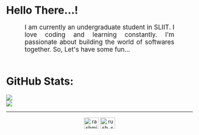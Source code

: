 <h1 style="color: #00000;">Hello There...!</h1>

<p align:"center" style="text-align: justify; margin: 0 50px; font-size: 17px;" >
    I am currently an undergraduate student in SLIIT. I love coding and learning constantly. I'm passionate about building the world of softwares together. So, Let's have some fun...
<br>
<br>
<div>

# GitHub Stats:

![](https://github-readme-stats.vercel.app/api?username=rushxdev&theme=chartreuse-dark&hide_border=true&include_all_commits=true&count_private=true)<br/>
![](https://github-readme-streak-stats.herokuapp.com/?user=rushxdev&theme=chartreuse-dark&hide_border=true)<br/>

</div>
<!--  End Stats Cards -->

---

<!-- Begin Footer -->

<div class="footer" align="center" style="margin:15px;">
    <a href="https://linkedin.com/in/rashmika pabasara jayanath" target="blank"><img align="center" src="https://raw.githubusercontent.com/rahuldkjain/github-profile-readme-generator/master/src/images/icons/Social/linked-in-alt.svg" alt="rashmika pabasara jayanath" height="30" width="40" /></a>
    <a href="https://instagram.com/rush_x_j" target="blank"><img align="center" src="https://raw.githubusercontent.com/rahuldkjain/github-profile-readme-generator/master/src/images/icons/Social/instagram.svg" alt="rush_x_j" height="30" width="40" /></a>
</p>
    </a>
</div>
<!-- End Footer -->

<!---
rushxdev/rushxdev is a ✨ special ✨ repository because its `README.md` (this file) appears on your GitHub profile.
You can click the Preview link to take a look at your changes.
--->
